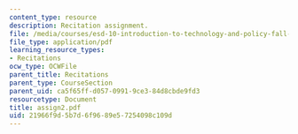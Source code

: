 ```yaml
---
content_type: resource
description: Recitation assignment.
file: /media/courses/esd-10-introduction-to-technology-and-policy-fall-2006/21966f9d5b7d6f9689e57254098c109d_assign2.pdf
file_type: application/pdf
learning_resource_types:
- Recitations
ocw_type: OCWFile
parent_title: Recitations
parent_type: CourseSection
parent_uid: ca5f65ff-d057-0991-9ce3-84d8cbde9fd3
resourcetype: Document
title: assign2.pdf
uid: 21966f9d-5b7d-6f96-89e5-7254098c109d
---
```

